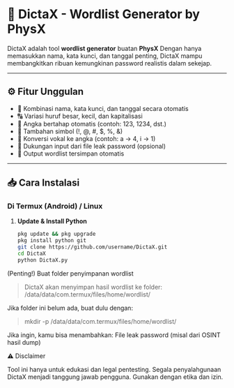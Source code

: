 # 🔐 DictaX - Wordlist Generator by PhysX

DictaX adalah tool **wordlist generator** buatan **PhysX** Dengan hanya memasukkan nama, kata kunci, dan tanggal penting, DictaX mampu membangkitkan ribuan kemungkinan password realistis dalam sekejap.

---

## ⚙️ Fitur Unggulan
- 🎯 Kombinasi nama, kata kunci, dan tanggal secara otomatis
- 🔠 Variasi huruf besar, kecil, dan kapitalisasi
- 🔢 Angka bertahap otomatis (contoh: 123, 1234, dst.)
- 🔣 Tambahan simbol (!, @, #, $, %, &)
- 🧠 Konversi vokal ke angka (contoh: a → 4, i → 1)
- 📂 Dukungan input dari file leak password (opsional)
- 💾 Output wordlist tersimpan otomatis

---

## 📥 Cara Instalasi

### Di Termux (Android) / Linux
1. **Update & Install Python**
   ```bash
   pkg update && pkg upgrade
   pkg install python git
   git clone https://github.com/username/DictaX.git
   cd DictaX
   python DictaX.py
(Penting!) Buat folder penyimpanan wordlist
> DictaX akan menyimpan hasil wordlist ke folder: /data/data/com.termux/files/home/wordlist/
> 
Jika folder ini belum ada, buat dulu dengan:
>
> mkdir -p /data/data/com.termux/files/home/wordlist/

Jika ingin, kamu bisa menambahkan:
File leak password (misal dari OSINT hasil dump)

⚠️ Disclaimer

Tool ini hanya untuk edukasi dan legal pentesting.
Segala penyalahgunaan DictaX menjadi tanggung jawab pengguna. Gunakan dengan etika dan izin.
